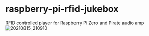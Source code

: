 # raspberry-pi-rfid-jukebox
RFID controlled player for Raspberry Pi Zero and Pirate audio amp
![20210815_210910](https://user-images.githubusercontent.com/18006001/129489814-f79aec8e-5ca1-4f45-b36a-fa67c286de20.jpg)

